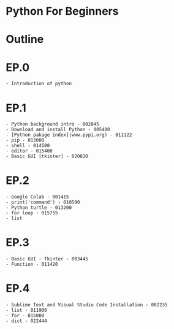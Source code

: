 # Python For Beginners
# Outline

# EP.0
    - Introduction of python
# EP.1
	- Python background intro - 002845
	- Download and install Python - 005400
	- [Python pakage index](www.pypi.org) - 011122
	- pip - 013000
	- shell - 014500
	- editor - 015400
	- Basic GUI [tkinter] - 020820
# EP.2
    - Google Colab - 001415
    - print('command') - 010500
    - Python turtle - 013200
    - for loop - 015755
    - list
# EP.3
    - Basic GUI - Tkinter - 003445
    - Function - 011420
# EP.4
    - Sublime Text and Visual Studio Code Installation - 002235
    - list - 011900
    - for - 015000
    - dict - 022444
